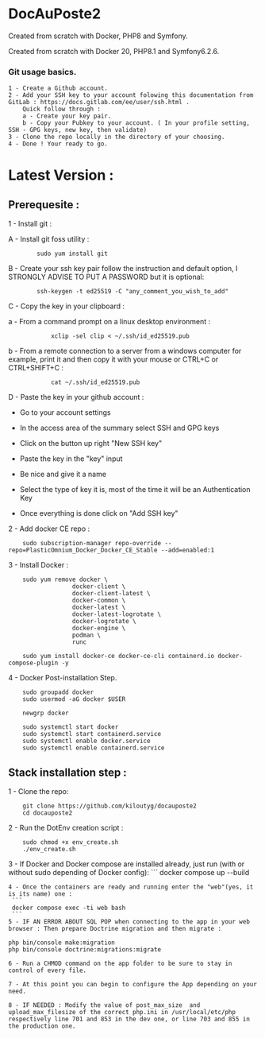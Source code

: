 # DocAuPoste2
Created from scratch with Docker, PHP8 and Symfony.

Created from scratch with Docker 20, PHP8.1 and Symfony6.2.6.

### Git usage basics.

    1 - Create a Github account.
    2 - Add your SSH key to your account folowing this documentation from GitLab : https://docs.gitlab.com/ee/user/ssh.html .
        Quick follow through : 
        a - Create your key pair.
        b - Copy your Pubkey to your account. ( In your profile setting, SSH - GPG keys, new key, then validate)
    3 - Clone the repo locally in the directory of your choosing. 
    4 - Done ! Your ready to go. 

# Latest Version : 
## Prerequesite :


1 - Install git :

A - Install git foss utility :
```
        sudo yum install git
```
B - Create your ssh key pair follow the instruction and default option, I STRONGLY ADVISE TO PUT A PASSWORD but it is optional:
```
        ssh-keygen -t ed25519 -C "any_comment_you_wish_to_add"
```
C - Copy the key in your clipboard :

a - From a command prompt on a linux desktop environment :
```
            xclip -sel clip < ~/.ssh/id_ed25519.pub
```
b - From a remote connection to a server from a windows computer for example, print it and then copy it with your mouse or CTRL+C or CTRL+SHIFT+C : 
```
            cat ~/.ssh/id_ed25519.pub 
```
D - Paste the key in your github account : 

- Go to your account settings

- In the access area of the summary select SSH and GPG keys

- Click on the button up right "New SSH key"

- Paste the key in the "key" input

- Be nice and give it a name

- Select the type of key it is, most of the time it will be an Authentication Key

- Once everything is done click on "Add SSH key" 


2 - Add docker CE repo : 
```
    sudo subscription-manager repo-override --repo=PlasticOmnium_Docker_Docker_CE_Stable --add=enabled:1
```
3 - Install Docker :
```
    sudo yum remove docker \
                  docker-client \
                  docker-client-latest \
                  docker-common \
                  docker-latest \
                  docker-latest-logrotate \
                  docker-logrotate \
                  docker-engine \
                  podman \
                  runc
```
```
    sudo yum install docker-ce docker-ce-cli containerd.io docker-compose-plugin -y
```
4 - Docker Post-installation Step.
```
    sudo groupadd docker
    sudo usermod -aG docker $USER
```
```
    newgrp docker
```
```
    sudo systemctl start docker
    sudo systemctl start containerd.service
    sudo systemctl enable docker.service
    sudo systemctl enable containerd.service
```

## Stack installation step : 


1 - Clone the repo:
```
    git clone https://github.com/kiloutyg/docauposte2
    cd docauposte2
```
2 - Run the DotEnv creation script : 
```
    sudo chmod +x env_create.sh
    ./env_create.sh
```
3 - If Docker and Docker compose are installed already, just run (with or without sudo depending of Docker config):
    ```
    docker compose up --build
   ``` 
4 - Once the containers are ready and running enter the "web"(yes, it is its name) one : 
    ```
    docker compose exec -ti web bash
    ```
5 - IF AN ERROR ABOUT SQL POP when connecting to the app in your web browser : Then prepare Doctrine migration and then migrate : 
```
    php bin/console make:migration
    php bin/console doctrine:migrations:migrate
   ``` 
6 - Run a CHMOD command on the app folder to be sure to stay in control of every file. 

7 - At this point you can begin to configure the App depending on your need. 

8 - IF NEEDED : Modify the value of post_max_size  and upload_max_filesize of the correct php.ini in /usr/local/etc/php respectively line 701 and 853 in the dev one, or line 703 and 855 in the production one.





